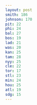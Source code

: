```yaml
---
layout: post
smith: 186
johnson: 170
pit: 22
phi: 24
bal: 27
bos: 19
lad: 21
was: 20
kan: 25
tam: 28
nyy: 25
cle: 22
tor: 17
stl: 23
min: 24
hou: 25
atl: 19
sdg: 15
---
```


